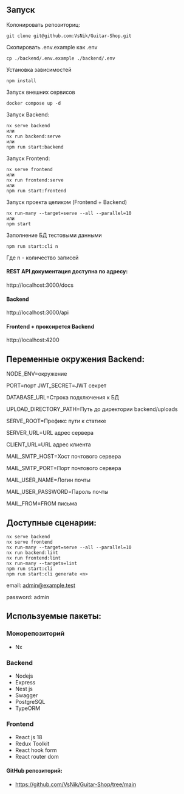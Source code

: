 
## Запуск

Колонировать репозиториц:
```
git clone git@github.com:VsNik/Guitar-Shop.git
```

Скопировать .env.example как .env
```
cp ./backend/.env.example ./backend/.env
```

Установка зависимостей

```
npm install
```
Запуск внешних сервисов

```
docker compose up -d
```

Запуск Backend:

```
nx serve backend
или
nx run backend:serve
или
npm run start:backend

```

Запуск Frontend:

```
nx serve frontend
или
nx run frontend:serve
или
npm run start:frontend
```

Запуск проекта целиком (Frontend + Backend)

```
nx run-many --target=serve --all --parallel=10
или
npm start
```

Заполнение БД тестовыми данными

```
npm run start:cli n
```
Где n - количество записей

#### REST API документация доступна по адресу:
http://localhost:3000/docs
#### Backend
http://localhost:3000/api
#### Frontend + проксирется Backend
http://localhost:4200


## Переменные окружения Backend:
NODE_ENV=окружение

PORT=порт
JWT_SECRET=JWT секрет

DATABASE_URL=Строка подключения к БД

UPLOAD_DIRECTORY_PATH=Путь до директории backend/uploads

SERVE_ROOT=Префикс пути к статике

SERVER_URL=URL адрес сервера

CLIENT_URL=URL адрес клиента

MAIL_SMTP_HOST=Хост почтового сервера

MAIL_SMTP_PORT=Порт почтового сервера

MAIL_USER_NAME=Логин почты

MAIL_USER_PASSWORD=Пароль почты

MAIL_FROM=FROM письма


## Доступные сценарии:
```
nx serve backend
nx serve frontend
nx run-many --target=serve --all --parallel=10
nx run backend:lint
nx run frontend:lint
nx run-many --targets=lint
npm run start:cli
npm run start:cli generate <n>
```
email: admin@example.test

password: admin

## Используемые пакеты:
### Монорепозиторий
- Nx
### Backend
- Nodejs
- Express
- Nest js
- Swagger
- PostgreSQL
- TypeORM
### Frontend
- React js 18
- Redux Toolkit
- React hook form
- React router dom

#### GitHub репозиторий:
- https://github.com/VsNik/Guitar-Shop/tree/main

